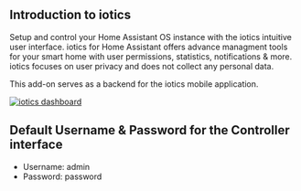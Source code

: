 ## Introduction to iotics

Setup and control your Home Assistant OS instance with the iotics intuitive user interface. iotics for Home Assistant offers advance managment tools for your smart home with user permissions, statistics, notifications & more. iotics focuses on user privacy and does not collect any personal data.

This add-on serves as a backend for the iotics mobile application. 

[![iotics dashboard](https://i.postimg.cc/wBcLv64h/screenshot.png)](https://postimg.cc/NyF5CwcM)
## Default Username & Password for the Controller interface
- Username: admin
- Password: password

